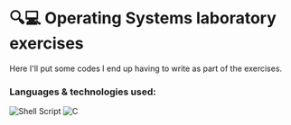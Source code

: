 # 🔍💻 Operating Systems laboratory exercises

Here I'll put some codes I end up having to write as part of the exercises.

### Languages & technologies used:
![Shell Script](https://img.shields.io/badge/shell_script-%23121011.svg?style=for-the-badge&logo=gnu-bash&logoColor=white)
![C](https://img.shields.io/badge/c-%2300599C.svg?style=for-the-badge&logo=c&logoColor=white)

